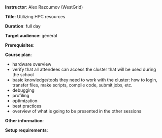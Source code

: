 **Instructor**: Alex Razoumov (WestGrid)

**Title**: Utilizing HPC resources

**Duration**: full day

**Target audience**: general

**Prerequisites**:

**Course plan**:
- hardware overview
- verify that all attendees can access the cluster that will be used during the school
- basic knowledge/tools they need to work with the cluster: how to login, transfer files, make scripts,
  compile code, submit jobs, etc.
- debugging
- profiling
- optimization
- best practices
- overview of what is going to be presented in the other sessions

**Other information**:

**Setup requirements**:

